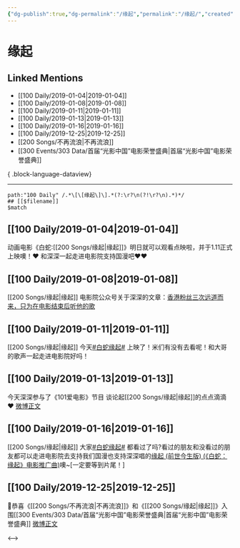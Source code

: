 ```yaml
---
{"dg-publish":true,"dg-permalink":"/缘起","permalink":"/缘起/","created":"2022-12-22T13:57:26.000+08:00","updated":"2023-08-24T18:18:36.632+08:00"}
---
```


# 缘起

## Linked Mentions
- [[100 Daily/2019-01-04\|2019-01-04]]
- [[100 Daily/2019-01-08\|2019-01-08]]
- [[100 Daily/2019-01-11\|2019-01-11]]
- [[100 Daily/2019-01-13\|2019-01-13]]
- [[100 Daily/2019-01-16\|2019-01-16]]
- [[100 Daily/2019-12-25\|2019-12-25]]
- [[200 Songs/不再流浪\|不再流浪]]
- [[300 Events/303 Data/首届“光影中国”电影荣誉盛典\|首届“光影中国”电影荣誉盛典]]

{ .block-language-dataview}

---

```expander
path:"100 Daily" /.*\[\[缘起\]\].*(?:\r?\n(?!\r?\n).*)*/
## [[$filename]]
$match
```
## [[100 Daily/2019-01-04\|2019-01-04]]
动画电影《白蛇:[[200 Songs/缘起\|缘起]]》明日就可以观看点映啦，并于1.11正式上映噢！❤️
和深深一起走进电影院支持国漫吧❤️❤️
[](https://m.weibo.cn/1736988591/4324717663534056)

## [[100 Daily/2019-01-08\|2019-01-08]]
[[200 Songs/缘起\|缘起]]
电影院公众号关于深深的文章：[香港粉丝三次远道而来，只为在电影结束后听他的歌](https://weibo.cn/sinaurl?u=https%3A%2F%2Fmp.weixin.qq.com%2Fs%3F__biz%3DMzA5NTAwNzc2MA%3D%3D%26mid%3D2655658759%26idx%3D1%26sn%3D2fc826414bb8ce47f33e1aacc8eef067)
## [[100 Daily/2019-01-11\|2019-01-11]]
[[200 Songs/缘起\|缘起]]
今天[#白蛇缘起#](https://s.weibo.com/weibo?q=%23%E7%99%BD%E8%9B%87%E7%BC%98%E8%B5%B7%23) 上映了！米们有没有去看呢！和大哥的歌声一起走进电影院好吗！
[](https://m.weibo.cn/1736988591/4327246389303438)
## [[100 Daily/2019-01-13\|2019-01-13]]
今天深深参与了《101爱电影》节目 谈论起[[200 Songs/缘起\|缘起]]的点点滴滴❤️
[微博正文](https://weibo.com/detail/4328111409708229)

## [[100 Daily/2019-01-16\|2019-01-16]]
[[200 Songs/缘起\|缘起]]
大家[#白蛇缘起#](https://s.weibo.com/weibo?q=%23%E7%99%BD%E8%9B%87%E7%BC%98%E8%B5%B7%23) 都看过了吗?看过的朋友和没看过的朋友都可以走进电影院去支持我们国漫也支持深深唱的[](https://s.weibo.com/weibo?q=%23%E7%BC%98%E8%B5%B7%20(%E5%89%8D%E4%B8%96%E4%BB%8A%E7%94%9F%E7%89%88)%20(%E3%80%8A%E7%99%BD%E8%9B%87%EF%BC%9A%E7%BC%98%E8%B5%B7%E3%80%8B%E7%94%B5%E5%BD%B1%E6%8E%A8%E5%B9%BF%E6%9B%B2)%5B%E9%9F%B3%E4%B9%90%5D%23)[缘起 (前世今生版) (《白蛇：缘起》电影推广曲)](https://weibo.com/u/6466290670?sudaref=passport.weibo.com#%E7%BC%98%E8%B5%B7%20(%E5%89%8D%E4%B8%96%E4%BB%8A%E7%94%9F%E7%89%88)%20(%E3%80%8A%E7%99%BD%E8%9B%87%EF%BC%9A%E7%BC%98%E8%B5%B7%E3%80%8B%E7%94%B5%E5%BD%B1%E6%8E%A8%E5%B9%BF%E6%9B%B2)[%E9%9F%B3%E4%B9%90]#)噢~[一定要等到片尾！]
[](https://m.weibo.cn/1736988591/4329174598117188)
## [[100 Daily/2019-12-25\|2019-12-25]]
🌿恭喜《[[200 Songs/不再流浪\|不再流浪]]》和《[[200 Songs/缘起\|缘起]]》入围[[300 Events/303 Data/首届“光影中国”电影荣誉盛典\|首届“光影中国”电影荣誉盛典]]
[微博正文](https://m.weibo.cn/6466290670/4453437427041292)

<-->